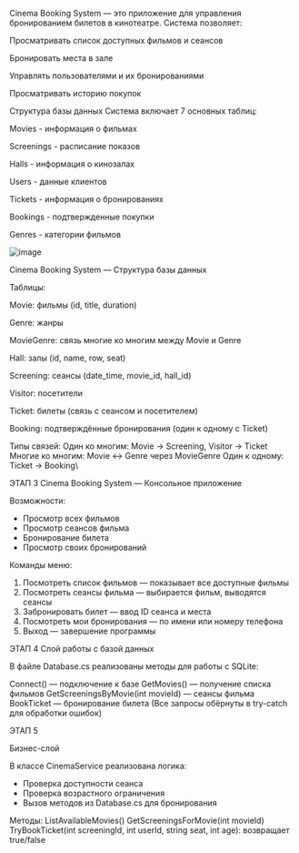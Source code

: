 Cinema Booking System — это приложение для управления бронированием билетов в кинотеатре. Система позволяет:

Просматривать список доступных фильмов и сеансов

Бронировать места в зале

Управлять пользователями и их бронированиями

Просматривать историю покупок

Структура базы данных
Система включает 7 основных таблиц:

Movies - информация о фильмах

Screenings - расписание показов

Halls - информация о кинозалах

Users - данные клиентов

Tickets - информация о бронированиях

Bookings - подтвержденные покупки

Genres - категории фильмов

![image](https://github.com/user-attachments/assets/ab01153b-19e9-4444-9a40-86a08b0056fc)



  Cinema Booking System — Структура базы данных

 Таблицы:
 
 Movie: фильмы (id, title, duration)
 
 Genre: жанры
 
 MovieGenre: связь многие ко многим между Movie и Genre
 
 Hall: залы (id, name, row, seat)
 
 Screening: сеансы (date_time, movie_id, hall_id)
 
 Visitor: посетители
 
 Ticket: билеты (связь с сеансом и посетителем)
 
 Booking: подтверждённые бронирования (один к одному с Ticket)

 Типы связей:
 Один ко многим: Movie -> Screening, Visitor -> Ticket
 Многие ко многим: Movie <-> Genre через MovieGenre
 Один к одному: Ticket -> Booking\
 
ЭТАП 3
Cinema Booking System — Консольное приложение


Возможности:
- Просмотр всех фильмов
- Просмотр сеансов фильма
- Бронирование билета
- Просмотр своих бронирований

Команды меню:
1. Посмотреть список фильмов — показывает все доступные фильмы
2. Посмотреть сеансы фильма — выбирается фильм, выводятся сеансы
3. Забронировать билет — ввод ID сеанса и места
4. Посмотреть мои бронирования — по имени или номеру телефона
5. Выход — завершение программы

ЭТАП 4 
 Слой работы с базой данных

В файле Database.cs реализованы методы для работы с SQLite:

Connect() — подключение к базе
GetMovies() — получение списка фильмов
GetScreeningsByMovie(int movieId) — сеансы фильма
BookTicket — бронирование билета
(Все запросы обёрнуты в try-catch для обработки ошибок)

ЭТАП 5

Бизнес-слой

В классе CinemaService реализована логика:
- Проверка доступности сеанса
- Проверка возрастного ограничения
- Вызов методов из Database.cs для бронирования

Методы:
ListAvailableMovies()
GetScreeningsForMovie(int movieId)
TryBookTicket(int screeningId, int userId, string seat, int age): возвращает true/false

